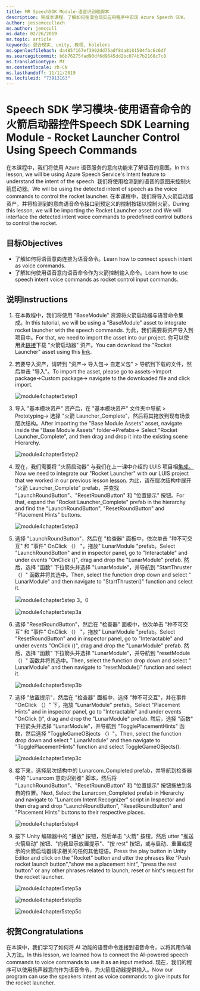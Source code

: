 ```yaml
---
title: MR SpeechSDK Module-语音识别和脚本
description: 完成本课程，了解如何在混合现实应用程序中实现 Azure Speech SDK。
author: jessemcculloch
ms.author: jemccull
ms.date: 02/26/2019
ms.topic: article
keywords: 混合现实, unity, 教程, hololens
ms.openlocfilehash: da485f167ef3902dd75adf8da8181504fbc6c6df
ms.sourcegitcommit: b6b76275fad90df6d9645dd2bc074b7b2168c7c8
ms.translationtype: MT
ms.contentlocale: zh-CN
ms.lasthandoff: 11/11/2019
ms.locfileid: "73913163"
---
```

# <a name="speech-sdk-learning-module---rocket-launcher-control-using-speech-commands"></a><span data-ttu-id="6ef3b-104">Speech SDK 学习模块-使用语音命令的火箭启动器控件</span><span class="sxs-lookup"><span data-stu-id="6ef3b-104">Speech SDK Learning Module - Rocket Launcher Control Using Speech Commands</span></span>

<span data-ttu-id="6ef3b-105">在本课程中，我们将使用 Azure 语音服务的意向功能来了解语音的意图。</span><span class="sxs-lookup"><span data-stu-id="6ef3b-105">In this lesson, we will be using Azure Speech Service's Intent feature to understand the intent of the speech.</span></span> <span data-ttu-id="6ef3b-106">我们将使用检测到的语音的意图来控制火箭启动器。</span><span class="sxs-lookup"><span data-stu-id="6ef3b-106">We will be using the detected intent of speech as the voice commands to control the rocket launcher.</span></span> <span data-ttu-id="6ef3b-107">在本课程中，我们将导入火箭启动器资产，并将检测到的意向语音命令接口到预定义的控制按钮以控制火箭。</span><span class="sxs-lookup"><span data-stu-id="6ef3b-107">During this lesson, we will be importing the Rocket Launcher asset and We will interface the detected intent voice commands to predefined control buttons to control the rocket.</span></span>

## <a name="objectives"></a><span data-ttu-id="6ef3b-108">目标</span><span class="sxs-lookup"><span data-stu-id="6ef3b-108">Objectives</span></span>

- <span data-ttu-id="6ef3b-109">了解如何将语音意向连接为语音命令。</span><span class="sxs-lookup"><span data-stu-id="6ef3b-109">Learn how to connect speech intent as voice commands.</span></span>
- <span data-ttu-id="6ef3b-110">了解如何使用语音意向语音命令作为火箭控制输入命令。</span><span class="sxs-lookup"><span data-stu-id="6ef3b-110">Learn how to use speech intent voice commands as rocket control input commands.</span></span>

## <a name="instructions"></a><span data-ttu-id="6ef3b-111">说明</span><span class="sxs-lookup"><span data-stu-id="6ef3b-111">Instructions</span></span>

1. <span data-ttu-id="6ef3b-112">在本教程中，我们将使用 "BaseModule" 资源将火箭启动器与语音命令集成。</span><span class="sxs-lookup"><span data-stu-id="6ef3b-112">In this tutorial, we will be using a "BaseModule" asset to integrate rocket launcher with the speech commands.</span></span> <span data-ttu-id="6ef3b-113">为此，我们需要将资产导入到项目中。</span><span class="sxs-lookup"><span data-stu-id="6ef3b-113">For that, we need to import the asset into our project.</span></span> <span data-ttu-id="6ef3b-114">你可以使用此[链接](https://github.com/Developer-OI/MixedRealityLearning/releases/download/1.2.1/BaseModuleAssets-1.2.1.unitypackage)下载 "火箭启动器" 资产。</span><span class="sxs-lookup"><span data-stu-id="6ef3b-114">You can download the "Rocket Launcher" asset using this [link](https://github.com/Developer-OI/MixedRealityLearning/releases/download/1.2.1/BaseModuleAssets-1.2.1.unitypackage).</span></span>

2. <span data-ttu-id="6ef3b-115">若要导入资产，请转到 "资产-> 导入包-> 自定义包" > 导航到下载的文件，然后单击 "导入"。</span><span class="sxs-lookup"><span data-stu-id="6ef3b-115">To import the asset, please go to assets->Import package->Custom package-> navigate to the downloaded file and click import.</span></span>

    ![module4chapter5step1](images/module4chapter5step1.PNG)

3. <span data-ttu-id="6ef3b-117">导入 "基本模块资产" 资产后，在 "基本模块资产" 文件夹中导航 > Prototyping-> 选择 "火箭 Launcher_Complete"，然后将其拖放到现有场景层次结构。</span><span class="sxs-lookup"><span data-stu-id="6ef3b-117">After importing the  "Base Module Assets" asset, navigate inside the "Base Module Assets" folder->Prefabs-> Select "Rocket Launcher_Complete", and then drag and drop it into the existing scene Hierarchy.</span></span>

    ![module4chapter5step2](images/module4chapter5step2.PNG)

4. <span data-ttu-id="6ef3b-119">现在，我们需要将 "火箭启动器" 与我们在上一课中介绍的 LUIS 项目相[集成。](mrlearning-speechSDK-ch4.md)</span><span class="sxs-lookup"><span data-stu-id="6ef3b-119">Now we need to integrate our "Rocket Launcher" with our LUIS project that we worked in our previous lesson [lesson](mrlearning-speechSDK-ch4.md).</span></span> <span data-ttu-id="6ef3b-120">为此，请在层次结构中展开 "火箭 Launcher_Complete" prefab，并查找 "LaunchRoundButton"、"ResetRoundButton" 和 "位置提示" 按钮。</span><span class="sxs-lookup"><span data-stu-id="6ef3b-120">For that, expand the "Rocket Launcher_Complete" prefab in the hierarchy and find the "LaunchRoundButton", "ResetRoundButton" and "Placement Hints" buttons.</span></span>

    ![module4chapter5step3](images/module4chapter5step3.PNG)

5. <span data-ttu-id="6ef3b-122">选择 "LaunchRoundButton"，然后在 "检查器" 面板中，依次单击 "种不可交互" 和 "事件" OnClick （） "，拖放" LunarModule "prefab。</span><span class="sxs-lookup"><span data-stu-id="6ef3b-122">Select "LaunchRoundButton" and in inspector panel, go to "Interactable" and under events "OnClick ()", drag and drop the "LunarModule" prefab.</span></span> <span data-ttu-id="6ef3b-123">然后，选择 "函数" 下拉箭头并选择 "LunarModule"，并导航到 "StartThruster （）" 函数并将其选中。</span><span class="sxs-lookup"><span data-stu-id="6ef3b-123">Then, select the function drop down and select " LunarModule" and then navigate to "StartThruster()" function and select it.</span></span>

    ![module4chapter5step 3。0](images/module4chapter5step3.0.PNG)

    ![module4chapter5step3a](images/module4chapter5step3a.PNG)

6. <span data-ttu-id="6ef3b-126">选择 "ResetRoundButton"，然后在 "检查器" 面板中，依次单击 "种不可交互" 和 "事件" OnClick （） "，拖放" LunarModule "prefab。</span><span class="sxs-lookup"><span data-stu-id="6ef3b-126">Select "ResetRoundButton" and in inspector panel, go to "Interactable" and under events "OnClick ()", drag and drop the "LunarModule" prefab.</span></span> <span data-ttu-id="6ef3b-127">然后，选择 "函数" 下拉箭头并选择 "LunarModule"，并导航到 "resetModule （）" 函数并将其选中。</span><span class="sxs-lookup"><span data-stu-id="6ef3b-127">Then, select the function drop down and select " LunarModule" and then navigate to "resetModule()" function and select it.</span></span>

    ![module4chapter5step3b](images/module4chapter5step3b.PNG)

7. <span data-ttu-id="6ef3b-129">选择 "放置提示"，然后在 "检查器" 面板中，选择 "种不可交互"，并在事件 "OnClick （）" 下，拖放 "LunarModule" prefab。</span><span class="sxs-lookup"><span data-stu-id="6ef3b-129">Select "Placement Hints" and in inspector panel, go to "Interactable" and under events "OnClick ()", drag and drop the "LunarModule" prefab.</span></span> <span data-ttu-id="6ef3b-130">然后，选择 "函数" 下拉箭头并选择 "LunarModule"，并导航到 "TogglePlacementHints" 函数，然后选择 "ToggleGameOBjects （）"。</span><span class="sxs-lookup"><span data-stu-id="6ef3b-130">Then, select the function drop down and select " LunarModule" and then navigate to "TogglePlacementHints" function and select ToggleGameOBjects().</span></span>

    ![module4chapter5step3c](images/module4chapter5step3c.PNG)

8. <span data-ttu-id="6ef3b-132">接下来，选择层次结构中的 Lunarcom_Completed prefab，并导航到检查器中的 "Lunarcom 意向识别器" 脚本，然后将 "LaunchRoundButton"、"ResetRoundButton" 和 "位置提示" 按钮拖放到各自的位置。</span><span class="sxs-lookup"><span data-stu-id="6ef3b-132">Next, Select the Lunarcom_Completed prefab in Hierarchy and navigate to "Lunarcom Intent Recognizer" script in Inspector and then drag and drop  "LaunchRoundButton", "ResetRoundButton" and "Placement Hints" buttons to their respective places.</span></span>

    ![module4chapter5step4](images/module4chapter5step4.PNG)

9. <span data-ttu-id="6ef3b-134">按下 Unity 编辑器中的 "播放" 按钮，然后单击 "火箭" 按钮，然后 utter "推送火箭启动" 按钮、"向我显示放置提示"、"按 rest" 按钮，或与启动、重置或提示的火箭启动器请求相关的任何其他短语。</span><span class="sxs-lookup"><span data-stu-id="6ef3b-134">Press the play button in Unity Editor and click on the "Rocket" button and utter the phrases like "Push rocket launch button","show me a placement hint", "press the rest button" or any other phrases related to launch, reset or hint's request for the rocket launcher.</span></span>

    ![module4chapter5step5a](images/module4chapter5step5a.PNG)

    ![module4chapter5step5b](images/module4chapter5step5b.PNG)

    ![module4chapter5step5c](images/module4chapter5step5c.PNG)

## <a name="congratulations"></a><span data-ttu-id="6ef3b-138">祝贺</span><span class="sxs-lookup"><span data-stu-id="6ef3b-138">Congratulations</span></span>

<span data-ttu-id="6ef3b-139">在本课中，我们学习了如何将 AI 功能的语音命令连接到语音命令，以将其用作输入方法。</span><span class="sxs-lookup"><span data-stu-id="6ef3b-139">In this lesson, we learned how to connect the AI-powered speech commands to voice commands to use it as an input method.</span></span> <span data-ttu-id="6ef3b-140">现在，我们的程序可以使用扬声器意向作为语音命令，为火箭启动器提供输入。</span><span class="sxs-lookup"><span data-stu-id="6ef3b-140">Now our program can use the speakers intent as voice commands to give inputs for the rocket launcher.</span></span>
